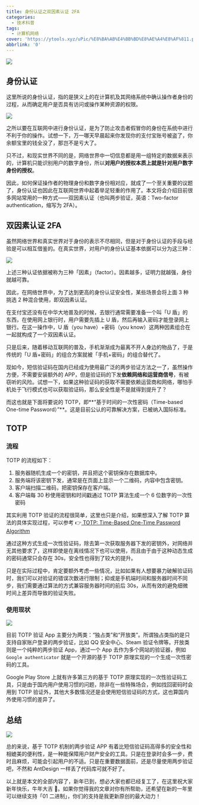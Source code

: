 ```yaml
---
title: 身份认证之双因素认证 2FA
categories:
  - 技术科普
tags:
  - 计算机网络
cover: 'https://ytools.xyz/uPic/%E8%BA%AB%E4%BB%BD%E8%AE%A4%E8%AF%811.png'
abbrlink: '0'
---
```


![](https://ytools.xyz/uPic/%E8%BA%AB%E4%BB%BD%E8%AE%A4%E8%AF%811.png)

## 身份认证

这里所说的身份认证，指的是狭义上的在计算机及其网络系统中确认操作者身份的过程，从而确定用户是否具有访问或操作某种资源的权限。

![](https://ytools.xyz/uPic/image-20210219200828785.png)

之所以要在互联网中进行身份认证，是为了防止攻击者假冒你的身份在系统中进行不利于你的操作。试想一下，万一哪天早晨起来你发现你的支付宝账号被盗了，你余额宝里的钱全没了，那岂不是亏大了。

只不过，和现实世界不同的是，网络世界中一切信息都是用一组特定的数据来表示的，计算机只能识别用户的数字身份，所以**对用户的授权本质上就是针对用户数字身份的授权**。

因此，如何保证操作者的物理身份和数字身份相对应，就成了一个至关重要的议题了，身份认证也因此在互联网世界中起着举足轻重的作用了。本文将会介绍目前很多网站常用的一种方式——双因素认证（也叫两步验证，英语：Two-factor authentication，缩写为 2FA）。

## 双因素认证 2FA

虽然网络世界和真实世界对于身份的表示不尽相同，但是对于身份认证的手段与经验是可以相互借鉴的。在真实世界，对用户的身份认证基本依据可以分为这三种：

![](https://ytools.xyz/uPic/image-20210219202611087.png)

上述三种认证依据被称为三种「因素」（factor）。因素越多，证明力就越强，身份就越可靠。

因此，在网络世界中，为了达到更高的身份认证安全性，某些场景会将上面 3 种挑选 2 种混合使用，即双因素认证。

在支付宝还没有在中华大地普及的时候，去银行通常需要准备一个叫「U 盾」的东西，在使用网上银行时，用户需要先插上 U 盾，然后再输入密码才能登录网上银行。在这一操作中，U 盾（you have）+密码（you know）这两种因素组合在一起就构成了一个双因素认证。

只是后来，随着移动互联网的普及，手机渐渐成为最离不开人身边的物品了，于是传统的「U 盾+密码」的组合方案就被「手机+密码」的组合替代了。

现如今，短信验证码在国内已经成为使用最广泛的两步验证方法之一了，虽然操作方便，不需要安装额外的 APP，但是验证码的下发**依赖网络和运营商信号**，有被窃听的风险。试想一下，如果这种验证码的获取不需要依赖运营商和网络，哪怕手机处于飞行模式也可以获取验证码，那么安全性是不是就得到提升了？

而这也就是下面将要说的 TOTP，即**“基于时间的一次性密码（Time-based One-time Password）”**。这是目前公认的可靠解决方案，已被纳入国际标准。

## TOTP

### 流程

TOTP 的流程如下：

1. 服务器随机生成一个的密钥，并且把这个密钥保存在数据库中。
2. 服务端将该密钥下发，通常是在页面上显示一个二维码，内容中包含密钥。
3. 客户端扫描二维码，把密钥保存在客户端。
4. 客户端每 30 秒使用密钥和时间戳通过 TOTP 算法生成一个 6 位数字的一次性密码

其实利用 TOTP 验证的流程很简单，这里也只是介绍，如果想深入了解 TOTP 算法的具体实现过程，可以参考 👉[ TOTP: Time-Based One-Time Password Algorithm](https://tools.ietf.org/html/rfc6238)

通过这种方式生成一次性验证码，除去第一次获取服务器下发的密钥外，对网络并无其他要求了，这样即使是在离线情况下也可以使用，而且由于由于这种动态生成的密码通常只会存在 30s，安全性也得到了较大的提升。

只是在实际过程中，肯定要额外考虑一些情况，比如如果有人想要暴力破解验证码时，我们可以对验证的错误次数进行限制；抑或是手机端时间和服务器时间不同步，我们需要通过算法的方式兼容服务器时间的前后 30s，从而有效的避免细微时间上差异而导致的验证失败。

### 使用现状

![](https://ytools.xyz/uPic/image-20210219214209075.png)

目前 TOTP 验证 App 主要分为两类：“独占类”和“开放类”。所谓独占类指的是只支持自家账户登录的两步验证，比如 QQ 安全中心、Steam 验证令牌等。开放类则是一个纯粹的两步验证 App，通过一个 App 去作为多个网站的验证器，例如 `Google authenticator` 就是一个开源的基于 TOTP 原理实现的一个生成一次性密码的工具。

Google Play Store 上就有许多第三方的基于 TOTP 原理实现的一次性验证码工具，只是由于国内用户使用习惯的问题，除非在一些特殊场合，例如找回密码时会用到 TOTP 验证外，其他大多数情况还是会使用短信验证码的方式，这也算国内外使用习惯的差异了。

## 总结

![](https://ytools.xyz/uPic/image-20210219200548466.png)

总的来说，基于 TOTP 机制的两步验证 APP 有着比短信验证码高得多的安全性和相媲美的便利性，是一种能保障用户财产安全的工具。只是在登录时会多一步，费时且麻烦，可能会引起用户的不适。只是在重要数据面前，还是尽量使用两步验证吧，不然和 AntDesign 一样丢了代码库可就不好了。

以上就是本文的全部内容了，新年已到，想必大家也都已经复工了，在这里祝大家新年快乐，牛年大吉 🐂。如果你觉得我的文章对你有所帮助，还希望在新的一年里可以继续支持「01 二进制」，你们的支持是我更新原创的最大动力！
